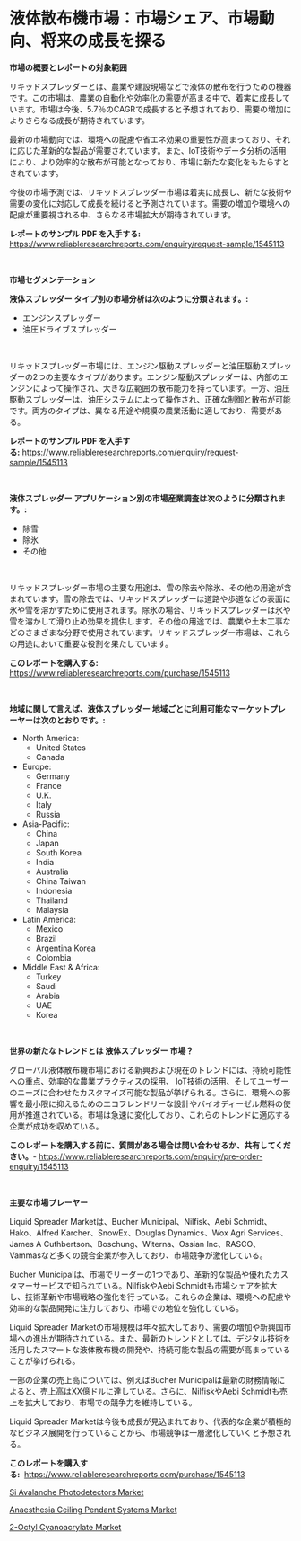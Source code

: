 <p><h1>液体散布機市場：市場シェア、市場動向、将来の成長を探る</h1></p><p><strong>市場の概要とレポートの対象範囲</strong></p>
<p><p>リキッドスプレッダーとは、農業や建設現場などで液体の散布を行うための機器です。この市場は、農業の自動化や効率化の需要が高まる中で、着実に成長しています。市場は今後、5.7％のCAGRで成長すると予想されており、需要の増加によりさらなる成長が期待されています。</p><p>最新の市場動向では、環境への配慮や省エネ効果の重要性が高まっており、それに応じた革新的な製品が需要されています。また、IoT技術やデータ分析の活用により、より効率的な散布が可能となっており、市場に新たな変化をもたらすとされています。</p><p>今後の市場予測では、リキッドスプレッダー市場は着実に成長し、新たな技術や需要の変化に対応して成長を続けると予測されています。需要の増加や環境への配慮が重要視される中、さらなる市場拡大が期待されています。</p></p>
<p><strong>レポートのサンプル PDF を入手する:</strong> <a href="https://www.reliableresearchreports.com/enquiry/request-sample/1545113">https://www.reliableresearchreports.com/enquiry/request-sample/1545113</a></p>
<p>&nbsp;</p>
<p><strong>市場セグメンテーション</strong></p>
<p><strong>液体スプレッダー タイプ別の市場分析は次のように分類されます。:</strong></p>
<p><ul><li>エンジンスプレッダー</li><li>油圧ドライブスプレッダー</li></ul></p>
<p>&nbsp;</p>
<p><p>リキッドスプレッダー市場には、エンジン駆動スプレッダーと油圧駆動スプレッダーの2つの主要なタイプがあります。エンジン駆動スプレッダーは、内部のエンジンによって操作され、大きな広範囲の散布能力を持っています。一方、油圧駆動スプレッダーは、油圧システムによって操作され、正確な制御と散布が可能です。両方のタイプは、異なる用途や規模の農業活動に適しており、需要がある。</p></p>
<p><strong>レポートのサンプル PDF を入手する:</strong>&nbsp;<a href="https://www.reliableresearchreports.com/enquiry/request-sample/1545113">https://www.reliableresearchreports.com/enquiry/request-sample/1545113</a></p>
<p>&nbsp;</p>
<p><strong> 液体スプレッダー アプリケーション別の市場産業調査は次のように分類されます。:</strong></p>
<p><ul><li>除雪</li><li>除氷</li><li>その他</li></ul></p>
<p>&nbsp;</p>
<p><p>リキッドスプレッダー市場の主要な用途は、雪の除去や除氷、その他の用途が含まれています。雪の除去では、リキッドスプレッダーは道路や歩道などの表面に氷や雪を溶かすために使用されます。除氷の場合、リキッドスプレッダーは氷や雪を溶かして滑り止め効果を提供します。その他の用途では、農業や土木工事などのさまざまな分野で使用されています。リキッドスプレッダー市場は、これらの用途において重要な役割を果たしています。</p></p>
<p><strong>このレポートを購入する:</strong>&nbsp; <a href="https://www.reliableresearchreports.com/purchase/1545113">https://www.reliableresearchreports.com/purchase/1545113</a></p>
<p>&nbsp;</p>
<p><strong>地域に関して言えば、液体スプレッダー 地域ごとに利用可能なマーケットプレーヤーは次のとおりです。:</strong></p>
<p><ul>
    <li>
        North America:
        <ul>
            <li>United States</li>
            <li>Canada</li>
        </ul>
    </li>
    <li>
        Europe:
        <ul>
            <li>Germany</li>
            <li>France</li>
            <li>U.K.</li>
            <li>Italy</li>
            <li>Russia</li>
        </ul>
    </li>
    <li>
        Asia-Pacific:
        <ul>
            <li>China</li>
            <li>Japan</li>
            <li>South Korea</li>
            <li>India</li>
            <li>Australia</li>
            <li>China Taiwan</li>
            <li>Indonesia</li>
            <li>Thailand</li>
            <li>Malaysia</li>
        </ul>
    </li>
    <li>
        Latin America:
        <ul>
            <li>Mexico</li>
            <li>Brazil</li>
            <li>Argentina Korea</li>
            <li>Colombia</li>
        </ul>
    </li>
    <li>
        Middle East & Africa:
        <ul>
            <li>Turkey</li>
            <li>Saudi</li>
            <li>Arabia</li>
            <li>UAE</li>
            <li>Korea</li>
        </ul>
    </li>
    </ul></p>
<p>&nbsp;</p>
<p><strong>世界の新たなトレンドとは 液体スプレッダー 市場？</strong></p>
<p><p>グローバル液体散布機市場における新興および現在のトレンドには、持続可能性への重点、効率的な農業プラクティスの採用、 IoT技術の活用、そしてユーザーのニーズに合わせたカスタマイズ可能な製品が挙げられる。さらに、環境への影響を最小限に抑えるためのエコフレンドリーな設計やバイオディーゼル燃料の使用が推進されている。市場は急速に変化しており、これらのトレンドに適応する企業が成功を収めている。</p></p>
<p><strong>このレポートを購入する前に、質問がある場合は問い合わせるか、共有してください。</strong>- <a href="https://www.reliableresearchreports.com/enquiry/pre-order-enquiry/1545113">https://www.reliableresearchreports.com/enquiry/pre-order-enquiry/1545113</a></p>
<p>&nbsp;</p>
<p><strong>主要な市場プレーヤー</strong></p>
<p><p>Liquid Spreader Marketは、Bucher Municipal、Nilfisk、Aebi Schmidt、Hako、Alfred Karcher、SnowEx、Douglas Dynamics、Wox Agri Services、James A Cuthbertson、Boschung、Witerna、Ossian Inc、RASCO、Vammasなど多くの競合企業が参入しており、市場競争が激化している。</p><p>Bucher Municipalは、市場でリーダーの1つであり、革新的な製品や優れたカスタマーサービスで知られている。NilfiskやAebi Schmidtも市場シェアを拡大し、技術革新や市場戦略の強化を行っている。これらの企業は、環境への配慮や効率的な製品開発に注力しており、市場での地位を強化している。</p><p>Liquid Spreader Marketの市場規模は年々拡大しており、需要の増加や新興国市場への進出が期待されている。また、最新のトレンドとしては、デジタル技術を活用したスマートな液体散布機の開発や、持続可能な製品の需要が高まっていることが挙げられる。</p><p>一部の企業の売上高については、例えばBucher Municipalは最新の財務情報によると、売上高はXX億ドルに達している。さらに、NilfiskやAebi Schmidtも売上を拡大しており、市場での競争力を維持している。</p><p>Liquid Spreader Marketは今後も成長が見込まれており、代表的な企業が積極的なビジネス展開を行っていることから、市場競争は一層激化していくと予想される。</p></p>
<p><strong>このレポートを購入する:</strong>&nbsp;&nbsp;<a href="https://www.reliableresearchreports.com/purchase/1545113">https://www.reliableresearchreports.com/purchase/1545113</a></p>
<p><p><a href="https://github.com/Alonsoolds3wq1d81czn8rbol/Market-Research-Report-List-1/blob/main/si-avalanche-photodetectors-market.md">Si Avalanche Photodetectors Market</a></p><p><a href="https://www.linkedin.com/pulse/anaesthesia-ceiling-pendant-systems-market-furnish-uqnke?trackingId=VYEpjPQupeLWIcFMtWt3Rw%3D%3D">Anaesthesia Ceiling Pendant Systems Market</a></p><p><a href="https://www.linkedin.com/pulse/2-octyl-cyanoacrylate-market-size-2024-2031-global-ljefe?trackingId=%2BtwIJKdqVv30cVmuhYyFcg%3D%3D">2-Octyl Cyanoacrylate Market</a></p></p>